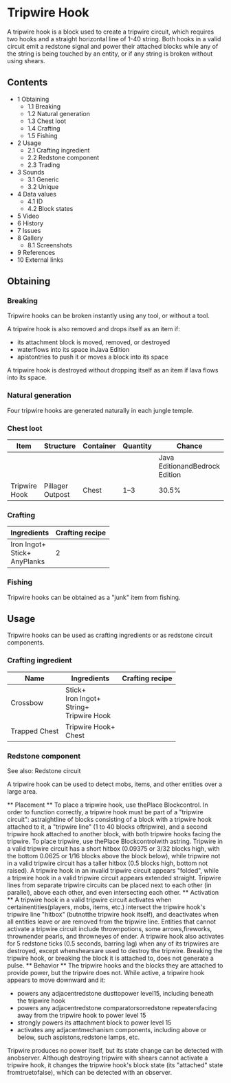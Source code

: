 # Tripwire Hook
A tripwire hook is a block used to create a tripwire circuit, which requires two hooks and a straight horizontal line of 1-40 string. Both hooks in a valid circuit emit a redstone signal and power their attached blocks while any of the string is being touched by an entity, or if any string is broken without using shears.

## Contents
- 1 Obtaining
	- 1.1 Breaking
	- 1.2 Natural generation
	- 1.3 Chest loot
	- 1.4 Crafting
	- 1.5 Fishing
- 2 Usage
	- 2.1 Crafting ingredient
	- 2.2 Redstone component
	- 2.3 Trading
- 3 Sounds
	- 3.1 Generic
	- 3.2 Unique
- 4 Data values
	- 4.1 ID
	- 4.2 Block states
- 5 Video
- 6 History
- 7 Issues
- 8 Gallery
	- 8.1 Screenshots
- 9 References
- 10 External links

## Obtaining
### Breaking
Tripwire hooks can be broken instantly using any tool, or without a tool.

A tripwire hook is also removed and drops itself as an item if:

- its attachment block is moved, removed, or destroyed
- waterflows into its space inJava Edition
- apistontries to push it or moves a block into its space

A tripwire hook is destroyed without dropping itself as an item if lava flows into its space.

### Natural generation
Four tripwire hooks are generated naturally in each jungle temple.

### Chest loot
| Item          | Structure        | Container | Quantity | Chance                         |
|---------------|------------------|-----------|----------|--------------------------------|
|               |                  |           |          | Java EditionandBedrock Edition |
| Tripwire Hook | Pillager Outpost | Chest     | 1–3      | 30.5%                          |

### Crafting
| Ingredients                          | Crafting recipe |
|--------------------------------------|-----------------|
| Iron Ingot+<br/>Stick+<br/>AnyPlanks | 2               |

### Fishing
Tripwire hooks can be obtained as a "junk" item from fishing.

## Usage
Tripwire hooks can be used as crafting ingredients or as redstone circuit components.

### Crafting ingredient
| Name          | Ingredients                                          | Crafting recipe |
|---------------|------------------------------------------------------|-----------------|
| Crossbow      | Stick+<br/>Iron Ingot+<br/>String+<br/>Tripwire Hook |                 |
| Trapped Chest | Tripwire Hook+<br/>Chest                             |                 |

### Redstone component
See also: Redstone circuit

A tripwire hook can be used to detect mobs, items, and other entities over a large area.

** Placement **
To place a tripwire hook, use thePlace Blockcontrol.
In order to function correctly, a tripwire hook must be part of a "tripwire circuit": astraightline of blocks consisting of a block with a tripwire hook attached to it, a "tripwire line" (1 to 40 blocks oftripwire), and a second tripwire hook attached to another block, with both tripwire hooks facing the tripwire.
To place tripwire, use thePlace Blockcontrolwith astring. Tripwire in a valid tripwire circuit has a short hitbox (0.09375 or 3/32 blocks high, with the bottom 0.0625 or 1/16 blocks above the block below), while tripwire not in a valid tripwire circuit has a taller hitbox (0.5 blocks high, bottom not raised).
A tripwire hook in an invalid tripwire circuit appears "folded", while a tripwire hook in a valid tripwire circuit appears extended straight. Tripwire lines from separate tripwire circuits can be placed next to each other (in parallel), above each other, and even intersecting each other.
** Activation **
A tripwire hook in a valid tripwire circuit activates when certainentities(players, mobs, items, etc.) intersect the tripwire hook's tripwire line "hitbox" (butnotthe tripwire hook itself), and deactivates when all entities leave or are removed from the tripwire line.
Entities that cannot activate a tripwire circuit include thrownpotions, some arrows,fireworks, thrownender pearls, and throwneyes of ender.
A tripwire hook also activates for 5 redstone ticks (0.5 seconds, barring lag) when any of its tripwires are destroyed, except whenshearsare used to destroy the tripwire.
Breaking the tripwire hook, or breaking the block it is attached to, does not generate a pulse.
** Behavior **
The tripwire hooks and the blocks they are attached to provide power, but the tripwire does not.
While active, a tripwire hook appears to move downward and it:
- powers any adjacentredstone dusttopower level15, including beneath the tripwire hook
- powers any adjacentredstone comparatorsorredstone repeatersfacing away from the tripwire hook to power level 15
- strongly powers its attachment block to power level 15
- activates any adjacentmechanism components, including above or below, such aspistons,redstone lamps, etc.

Tripwire produces no power itself, but its state change can be detected with anobserver.
Although destroying tripwire with shears cannot activate a tripwire hook, it changes the tripwire hook's block state (its "attached" state fromtruetofalse), which can be detected with an observer.

